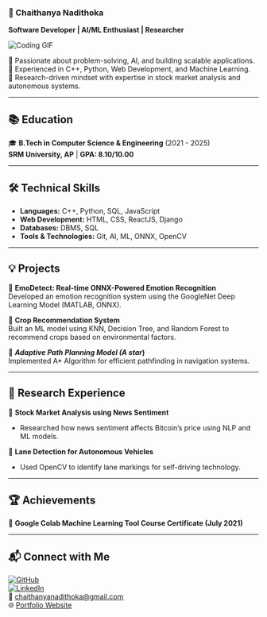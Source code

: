### 🚀 Chaithanya Nadithoka  
**Software Developer | AI/ML Enthusiast | Researcher**  

![Coding GIF](https://media4.giphy.com/media/v1.Y2lkPTc5MGI3NjExMzE3MXdrdWQxdDd1b2FnOGxyM3l0OHJvZzY3MWE3bWQ5dzd5dnR3ayZlcD12MV9pbnRlcm5hbF9naWZfYnlfaWQmY3Q9Zw/qgQUggAC3Pfv687qPC/giphy.gif)

🔹 Passionate about problem-solving, AI, and building scalable applications.  
🔹 Experienced in C++, Python, Web Development, and Machine Learning.  
🔹 Research-driven mindset with expertise in stock market analysis and autonomous systems.  

---

## 📚 Education  
🎓 **B.Tech in Computer Science & Engineering** (2021 - 2025)  
**SRM University, AP** | **GPA: 8.10/10.00**  

---

## 🛠️ Technical Skills  
- **Languages:** C++, Python, SQL, JavaScript  
- **Web Development:** HTML, CSS, ReactJS, Django  
- **Databases:** DBMS, SQL  
- **Tools & Technologies:** Git, AI, ML, ONNX, OpenCV  

---

## 💡 Projects  
🔹 **EmoDetect: Real-time ONNX-Powered Emotion Recognition**  
Developed an emotion recognition system using the GoogleNet Deep Learning Model (MATLAB, ONNX).  

🔹 **Crop Recommendation System**  
Built an ML model using KNN, Decision Tree, and Random Forest to recommend crops based on environmental factors.  

🔹 ***Adaptive Path Planning Model (A star*)**  
Implemented A* Algorithm for efficient pathfinding in navigation systems.  

---

## 🔬 Research Experience  
📌 **Stock Market Analysis using News Sentiment**  
- Researched how news sentiment affects Bitcoin’s price using NLP and ML models.  

📌 **Lane Detection for Autonomous Vehicles**  
- Used OpenCV to identify lane markings for self-driving technology.  

---

## 🏆 Achievements  
🏅 **Google Colab Machine Learning Tool Course Certificate (July 2021)**  

---

## 📬 Connect with Me  
[![GitHub](https://img.shields.io/badge/GitHub-000?style=for-the-badge&logo=github)](https://github.com/Chaithu7)  
[![LinkedIn](https://img.shields.io/badge/LinkedIn-0A66C2?style=for-the-badge&logo=linkedin)](https://linkedin.com/in/chaithanya-nadithoka-49bba9206/)  
📧 [chaithanyanadithoka@gmail.com](mailto:chaithanyanadithoka@gmail.com)  
🌐 [Portfolio Website](https://chaithanyanadithoka.github.io/)  

